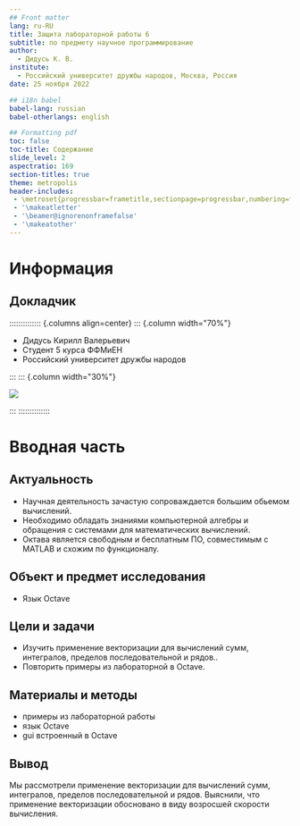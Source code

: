 ```yaml
---
## Front matter
lang: ru-RU
title: Защита лабораторной работы 6
subtitle: по предмету научное программирование
author:
  - Дидусь К. В.
institute:
  - Российский университет дружбы народов, Москва, Россия
date: 25 ноября 2022

## i18n babel
babel-lang: russian
babel-otherlangs: english

## Formatting pdf
toc: false
toc-title: Содержание
slide_level: 2
aspectratio: 169
section-titles: true
theme: metropolis
header-includes:
 - \metroset{progressbar=frametitle,sectionpage=progressbar,numbering=fraction}
 - '\makeatletter'
 - '\beamer@ignorenonframefalse'
 - '\makeatother'
---
```



# Информация

## Докладчик

:::::::::::::: {.columns align=center}
::: {.column width="70%"}

  * Дидусь Кирилл Валерьевич
  * Студент 5 курса ФФМиЕН
  * Российский университет дружбы народов

:::
::: {.column width="30%"}

![](./image/me.jpg)

:::
::::::::::::::

# Вводная часть

## Актуальность

- Научная деятельность зачастую сопроваждается большим обьемом вычислений.
- Необходимо обладать знаниями компьютерной алгебры и обращения с системами для математических вычислений.
- Октава является свободным и бесплатным ПО, совместимым с MATLAB и схожим по функционалу.

## Объект и предмет исследования

- Язык Octave

## Цели и задачи

- Изучить применение векторизации для вычислений сумм, интегралов, пределов последовательной и рядов.. 
- Повторить примеры из лабораторной в Octave.

## Материалы и методы

- примеры из лабораторной работы
- язык Octave
- gui встроенный в Octave

## Вывод

Мы рассмотрели применение векторизации для вычислений сумм, интегралов, пределов последовательной и рядов. Выяснили, что применение векторизации обосновано в виду возросшей скорости вычисления.  